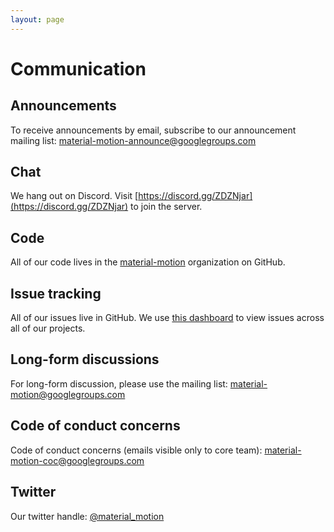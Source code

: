 ```yaml
---
layout: page
---
```


# Communication

## Announcements

To receive announcements by email, subscribe to our announcement mailing list: [material-motion-announce@googlegroups.com](https://groups.google.com/forum/#!forum/material-motion-announce)

## Chat

We hang out on Discord. Visit [https://discord.gg/ZDZNjar](https://discord.gg/ZDZNjar) to join the server.

## Code

All of our code lives in the [material-motion](https://github.com/material-motion) organization on GitHub.

## Issue tracking

All of our issues live in GitHub. We use [this dashboard](https://github.com/issues?utf8=%E2%9C%93&q=is%3Aopen+is%3Aissue+user%3Amaterial-motion+) to view issues across all of our projects.

## Long-form discussions

For long-form discussion, please use the mailing list: [material-motion@googlegroups.com](https://groups.google.com/forum/#!forum/material-motion)

## Code of conduct concerns

Code of conduct concerns (emails visible only to core team): [material-motion-coc@googlegroups.com](mailto:material-motion-coc@googlegroups.com)

## Twitter

Our twitter handle: [@material_motion](http://twitter.com/material_motion)
